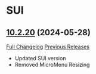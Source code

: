 # SUI

## [10.2.20](https://github.com/Syiana/SUI/tree/10.2.20) (2024-05-28)
[Full Changelog](https://github.com/Syiana/SUI/compare/10.2.19...10.2.20) [Previous Releases](https://github.com/Syiana/SUI/releases)

- Updated SUI version  
- Removed MicroMenu Resizing  
